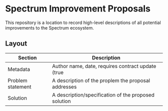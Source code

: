 # Spectrum Improvement Proposals

This repository is a location to record high-level descriptions of all potential improvements to the Spectrum ecosystem.

## Layout

|Section            |Description
|-------------------|-----------
| Metadata          | Author name, date, requires contract update (true|false), implementation complexity (low|mid|high)
| Problem statement | A description of the proplem the proposal addresses
| Solution          | A description/specification of the proposed solution
